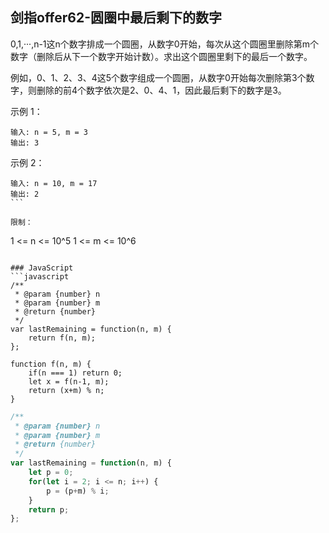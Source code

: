 ## 剑指offer62-圆圈中最后剩下的数字

0,1,···,n-1这n个数字排成一个圆圈，从数字0开始，每次从这个圆圈里删除第m个数字（删除后从下一个数字开始计数）。求出这个圆圈里剩下的最后一个数字。

例如，0、1、2、3、4这5个数字组成一个圆圈，从数字0开始每次删除第3个数字，则删除的前4个数字依次是2、0、4、1，因此最后剩下的数字是3。

示例 1：
```
输入: n = 5, m = 3
输出: 3
```

示例 2：
```
输入: n = 10, m = 17
输出: 2
``` 

限制：
```
1 <= n <= 10^5
1 <= m <= 10^6
```

### JavaScript
```javascript
/**
 * @param {number} n
 * @param {number} m
 * @return {number}
 */
var lastRemaining = function(n, m) {
    return f(n, m);
};

function f(n, m) {
    if(n === 1) return 0;
    let x = f(n-1, m);
    return (x+m) % n;
}
```

```javascript
/**
 * @param {number} n
 * @param {number} m
 * @return {number}
 */
var lastRemaining = function(n, m) {
    let p = 0;
    for(let i = 2; i <= n; i++) {
        p = (p+m) % i;
    }
    return p;
};
```

